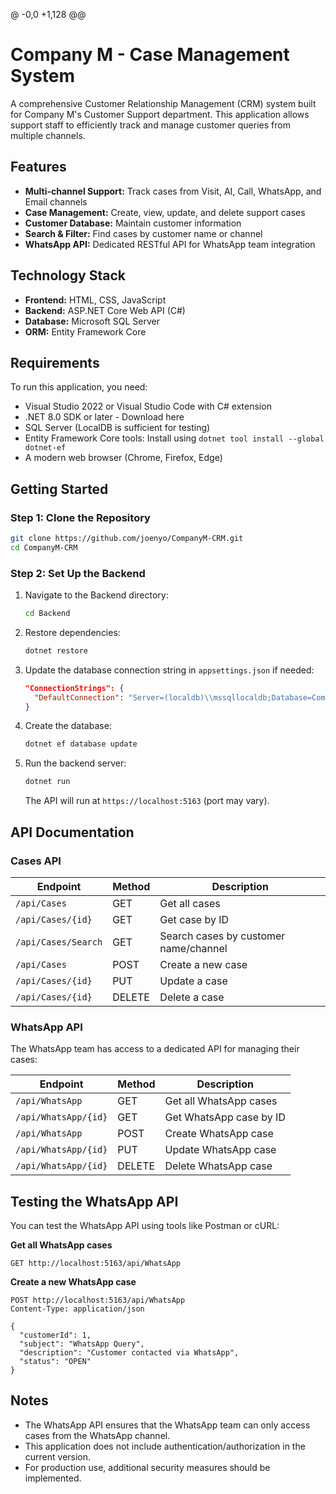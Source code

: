 @ -0,0 +1,128 @@
# Company M - Case Management System

A comprehensive Customer Relationship Management (CRM) system built for Company M's Customer Support department. This application allows support staff to efficiently track and manage customer queries from multiple channels.

## Features

- **Multi-channel Support:** Track cases from Visit, AI, Call, WhatsApp, and Email channels
- **Case Management:** Create, view, update, and delete support cases
- **Customer Database:** Maintain customer information
- **Search & Filter:** Find cases by customer name or channel
- **WhatsApp API:** Dedicated RESTful API for WhatsApp team integration

## Technology Stack

- **Frontend:** HTML, CSS, JavaScript
- **Backend:** ASP.NET Core Web API (C#)
- **Database:** Microsoft SQL Server
- **ORM:** Entity Framework Core

## Requirements

To run this application, you need:

- Visual Studio 2022 or Visual Studio Code with C# extension
- .NET 8.0 SDK or later - Download here
- SQL Server (LocalDB is sufficient for testing)
- Entity Framework Core tools: Install using `dotnet tool install --global dotnet-ef`
- A modern web browser (Chrome, Firefox, Edge)

## Getting Started

### Step 1: Clone the Repository

```bash
git clone https://github.com/joenyo/CompanyM-CRM.git
cd CompanyM-CRM
```

### Step 2: Set Up the Backend

1. Navigate to the Backend directory:

   ```bash
   cd Backend
   ```

2. Restore dependencies:

   ```bash
   dotnet restore
   ```

3. Update the database connection string in `appsettings.json` if needed:

   ```json
   "ConnectionStrings": {
     "DefaultConnection": "Server=(localdb)\\mssqllocaldb;Database=CompanyM_CRM;Trusted_Connection=True;"
   }
   ```

4. Create the database:

   ```bash
   dotnet ef database update
   ```

5. Run the backend server:

   ```bash
   dotnet run
   ```

   The API will run at `https://localhost:5163` (port may vary).

## API Documentation

### Cases API

| Endpoint | Method | Description |
| --- | --- | --- |
| `/api/Cases` | GET | Get all cases |
| `/api/Cases/{id}` | GET | Get case by ID |
| `/api/Cases/Search` | GET | Search cases by customer name/channel |
| `/api/Cases` | POST | Create a new case |
| `/api/Cases/{id}` | PUT | Update a case |
| `/api/Cases/{id}` | DELETE | Delete a case |

### WhatsApp API

The WhatsApp team has access to a dedicated API for managing their cases:

| Endpoint | Method | Description |
| --- | --- | --- |
| `/api/WhatsApp` | GET | Get all WhatsApp cases |
| `/api/WhatsApp/{id}` | GET | Get WhatsApp case by ID |
| `/api/WhatsApp` | POST | Create WhatsApp case |
| `/api/WhatsApp/{id}` | PUT | Update WhatsApp case |
| `/api/WhatsApp/{id}` | DELETE | Delete WhatsApp case |

## Testing the WhatsApp API

You can test the WhatsApp API using tools like Postman or cURL:

**Get all WhatsApp cases**

```http
GET http://localhost:5163/api/WhatsApp
```

**Create a new WhatsApp case**

```http
POST http://localhost:5163/api/WhatsApp
Content-Type: application/json

{
  "customerId": 1,
  "subject": "WhatsApp Query",
  "description": "Customer contacted via WhatsApp",
  "status": "OPEN"
}
```

## Notes

- The WhatsApp API ensures that the WhatsApp team can only access cases from the WhatsApp channel.
- This application does not include authentication/authorization in the current version.
- For production use, additional security measures should be implemented.
